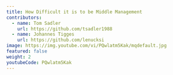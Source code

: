 ```yaml
---
title: How Difficult it is to be Middle Management
contributors:
  - name: Tom Sadler
    url: https://github.com/tsadler1988
  - name: Johannes Tigges
    url: https://github.com/lenucksi
image: https://img.youtube.com/vi/PQwlatm5Kak/mqdefault.jpg
featured: false
weight: 2
youtubeCode: PQwlatm5Kak
---
```

<!--- This file autogenerated from https://github.com/InnerSourceCommons/InnerSourceLearningPath/blob/master/scripts/generate_learning_path_markdown.js -->